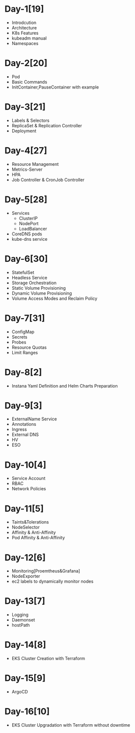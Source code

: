 # Day-1[19]
- Introdcution
- Architecture
- K8s Features
- kubeadm manual
- Namespaces
# Day-2[20]
- Pod
- Basic Commands
- InitContainer,PauseContainer with example
# Day-3[21]
- Labels & Selectors
- ReplicaSet & Replication Controller
- Deployment
# Day-4[27]
- Resource Management
- Metrics-Server
- HPA
- Job Controller & CronJob Controller
# Day-5[28]
- Services
  - ClusterIP
  - NodePort
  - LoadBalancer
- CoreDNS pods
- kube-dns service
# Day-6[30]
- StatefulSet
- Headless Service
- Storage Orchestration
 - Static Volume Provisioning
 - Dynamic Volume Provisioning
- Volume Access Modes and Reclaim Policy
# Day-7[31]
- ConfigMap
- Secrets
- Probes
- Resource Quotas
- Limit Ranges
# Day-8[2]
- Instana Yaml Definition and Helm Charts Preparation
# Day-9[3]
- ExternalName Service
- Annotations
- Ingress
- External DNS
- HV
- ESO
# Day-10[4]
- Service Account
- RBAC
- Network Policies
# Day-11[5]
- Taints&Tolerations
- NodeSelector
- Affinity & Anti-Affinity
- Pod Affinity & Anti-Affinity
# Day-12[6]
- Monitoring[Proemtheus&Grafana]
- NodeExporter
- ec2 labels to dynamically monitor nodes
# Day-13[7]
- Logging
- Daemonset
- hostPath
# Day-14[8]
- EKS Cluster Creation with Terraform
# Day-15[9]
- ArgoCD
# Day-16[10]
- EKS Cluster Upgradation with Terraform without downtime

